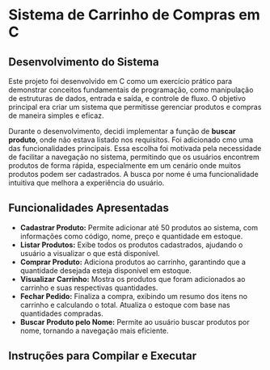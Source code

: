 # Sistema de Carrinho de Compras em C

## Desenvolvimento do Sistema

Este projeto foi desenvolvido em C como um exercício prático para demonstrar conceitos fundamentais de programação, como manipulação de estruturas de dados, entrada e saída, e controle de fluxo. O objetivo principal era criar um sistema que permitisse gerenciar produtos e compras de maneira simples e eficaz.


Durante o desenvolvimento, decidi implementar a função de **buscar produto**, onde não estava listado nos requisitos. Foi adicionado cmo uma das funcionalidades principais. Essa escolha foi motivada pela necessidade de facilitar a navegação no sistema, permitindo que os usuários encontrem produtos de forma rápida, especialmente em um cenário onde muitos produtos podem ser cadastrados. A busca por nome é uma funcionalidade intuitiva que melhora a experiência do usuário.

## Funcionalidades Apresentadas

- **Cadastrar Produto:** Permite adicionar até 50 produtos ao sistema, com informações como código, nome, preço e quantidade em estoque.
- **Listar Produtos:** Exibe todos os produtos cadastrados, ajudando o usuário a visualizar o que está disponível.
- **Comprar Produto:** Adiciona produtos ao carrinho, garantindo que a quantidade desejada esteja disponível em estoque.
- **Visualizar Carrinho:** Mostra os produtos que foram adicionados ao carrinho e suas respectivas quantidades.
- **Fechar Pedido:** Finaliza a compra, exibindo um resumo dos itens no carrinho e calculando o total. Atualiza o estoque com base nas quantidades compradas.
- **Buscar Produto pelo Nome:** Permite ao usuário buscar produtos por nome, tornando a navegação mais eficiente.

## Instruções para Compilar e Executar

